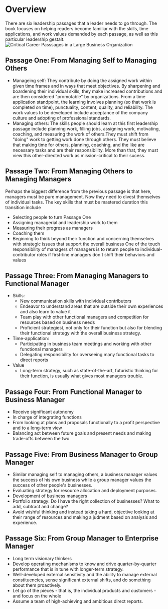 # Overview 
There are six leadership passages that a leader needs to go through. The book focuses on helping readers become familiar with the skills, time applications, and work values demanded by each passage, as well as this particular leadership gestalt.
![]({{site.baseurl}}/images/six_passages.png "Critical Career Passsages in a Large Business Organization")
## Passage One: From Managing Self to Managing Others
- Manageing self: They contribute by doing the assigned work within given time frames and in ways that meet objectives. By sharpening and boardening their individual skills, they make increased contributions and are then considered "promotable" by organizations. From a time application standpoint, the learning involves planning (so that work is completed on time), punctuality, content, quality, and reliability. The work values to be developed include acceptance of the company culture and adopting of professional standards.
- Managing others: The skills people should learn at this first leadership passage include planning work, filling jobs, assigning work, motivating, coaching, and measuring the work of others.They must shift from "doing" work to getting work done through others. They must believe that making time for others, planning, coaching, and the like are necessary tasks and are their responsibility. More than that, they must view this other-directed work as mission-critical to their sucess.
## Passage Two: From Managing Others to Managing Managers
Perhaps the biggest difference from the previous passage is that here, managers must be pure management. Now they need to divest themselves of individual tasks. The key skills that must be mastered duration this transition include 
- Selecting people to turn Passage One
- Assigning managerial and leadership work to them
- Measuring their progress as managers
- Coaching them
- Beginning to think beyond their function and concerning themselves with strategic issues that support the overall business
One of the touch responsibility of managers of managers is to return people to individual-contributor roles if first-line managers don't shift their behaviors and values
## Passage Three: From Managing Managers to Functional Manager
- Skills: 
  - New communication skills with individual contributors
  - Endeavor to understand areas that are outside their own experiences and also learn to value it
  - Team play with other functional managers and competition for resources based on business needs
  - Proficient strategiest, not only for their function but also for blending their functional strategy with the overall business strategy.
- Time-application:
  - Participating in business team meetings and working with other functional managers
  - Delegating responsibility for overseeing many functional tasks to direct reports
- Value
  - Long-term strategy, such as state-of-the-art, futuristic thinking for their function, is usually what gives most managers trouble. 
## Passage Four: From Functional Manager to Business Manager
- Receive significant autonomy
- In charge of integrating functions
- From looking at plans and proposals functionally to a profit perspective and to a long-term view
- Balancing act between future goals and present needs and making trade-offs between the two
## Passage Five: From Business Manager to Group Manager
- Similar managing self to managing others, a business manager values the success of his own business while a group manager values the success of other people's businesses.
- Evaluating strategy for resource allocation and deployment purposes.
- Development of business managers
- Portfolio strategy: Do I have the right collection of businesses? What to add, subtract and change?
- Avoid wishful thinking and instead taking a hard, objective looking at their range of resources and making a judment based on analysis and experience.
## Passage Six: From Group Manager to Enterprise Manager
- Long term visionary thinkers
- Develop operating mechanisms to know and drive quarter-by-quarter performance that is in tune with longer-term strategy.
- Well-developed external sensitivity and the ability to manage external constituencies, sense significant external shifts, and do something about them proactively.
- Let go of the pieces - that is, the individual products and customers - and focus on the whole
- Assume a team of high-achieving and ambitious direct reports.

